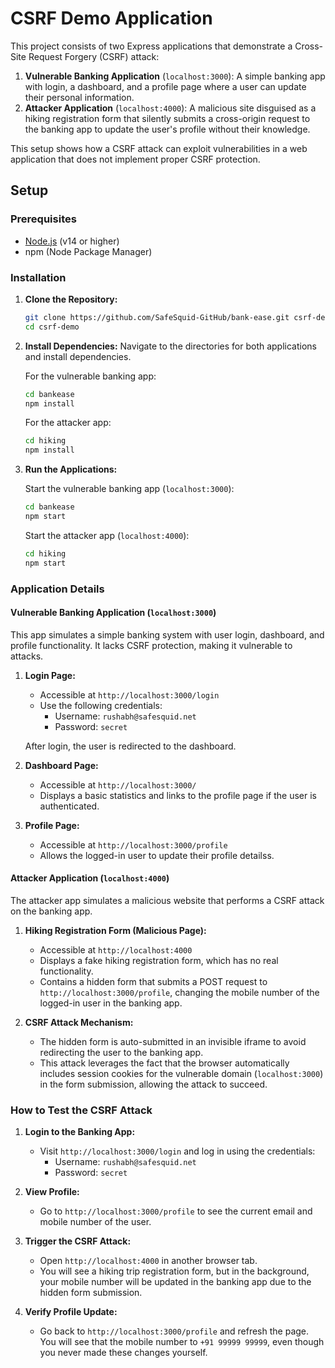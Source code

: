 # CSRF Demo Application

This project consists of two Express applications that demonstrate a Cross-Site Request Forgery (CSRF) attack:

1. **Vulnerable Banking Application** (`localhost:3000`): A simple banking app with login, a dashboard, and a profile page where a user can update their personal information.
2. **Attacker Application** (`localhost:4000`): A malicious site disguised as a hiking registration form that silently submits a cross-origin request to the banking app to update the user's profile without their knowledge.

This setup shows how a CSRF attack can exploit vulnerabilities in a web application that does not implement proper CSRF protection.

## Setup

### Prerequisites

- [Node.js](https://nodejs.org/) (v14 or higher)
- npm (Node Package Manager)

### Installation

1. **Clone the Repository:**

   ```bash
   git clone https://github.com/SafeSquid-GitHub/bank-ease.git csrf-demo
   cd csrf-demo
   ```

2. **Install Dependencies:**
   Navigate to the directories for both applications and install dependencies.

   For the vulnerable banking app:

   ```bash
   cd bankease
   npm install
   ```

   For the attacker app:

   ```bash
   cd hiking
   npm install
   ```

3. **Run the Applications:**

   Start the vulnerable banking app (`localhost:3000`):

   ```bash
   cd bankease
   npm start
   ```

   Start the attacker app (`localhost:4000`):

   ```bash
   cd hiking
   npm start
   ```

### Application Details

#### Vulnerable Banking Application (`localhost:3000`)

This app simulates a simple banking system with user login, dashboard, and profile functionality. It lacks CSRF protection, making it vulnerable to attacks.

1. **Login Page:**

   - Accessible at `http://localhost:3000/login`
   - Use the following credentials:
     - Username: `rushabh@safesquid.net`
     - Password: `secret`

   After login, the user is redirected to the dashboard.

2. **Dashboard Page:**

   - Accessible at `http://localhost:3000/`
   - Displays a basic statistics and links to the profile page if the user is authenticated.

3. **Profile Page:**
   - Accessible at `http://localhost:3000/profile`
   - Allows the logged-in user to update their profile detailss.

#### Attacker Application (`localhost:4000`)

The attacker app simulates a malicious website that performs a CSRF attack on the banking app.

1. **Hiking Registration Form (Malicious Page):**

   - Accessible at `http://localhost:4000`
   - Displays a fake hiking registration form, which has no real functionality.
   - Contains a hidden form that submits a POST request to `http://localhost:3000/profile`, changing the mobile number of the logged-in user in the banking app.

2. **CSRF Attack Mechanism:**
   - The hidden form is auto-submitted in an invisible iframe to avoid redirecting the user to the banking app.
   - This attack leverages the fact that the browser automatically includes session cookies for the vulnerable domain (`localhost:3000`) in the form submission, allowing the attack to succeed.

### How to Test the CSRF Attack

1. **Login to the Banking App:**

   - Visit `http://localhost:3000/login` and log in using the credentials:
     - Username: `rushabh@safesquid.net`
     - Password: `secret`

2. **View Profile:**

   - Go to `http://localhost:3000/profile` to see the current email and mobile number of the user.

3. **Trigger the CSRF Attack:**
   - Open `http://localhost:4000` in another browser tab.
   - You will see a hiking trip registration form, but in the background, your mobile number will be updated in the banking app due to the hidden form submission.
4. **Verify Profile Update:**
   - Go back to `http://localhost:3000/profile` and refresh the page. You will see that the mobile number to `+91 99999 99999`, even though you never made these changes yourself.
